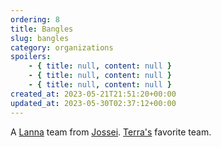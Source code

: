 ```yaml
---
ordering: 8
title: Bangles
slug: bangles
category: organizations
spoilers:
    - { title: null, content: null }
    - { title: null, content: null }
    - { title: null, content: null }
created_at: 2023-05-21T21:51:20+00:00
updated_at: 2023-05-30T02:37:12+00:00
---
```

A [Lanna](/category/organizations/lanna) team from [Jossei](/category/planets-cities/jossei). [Terra's](/category/characters/terra) favorite team.